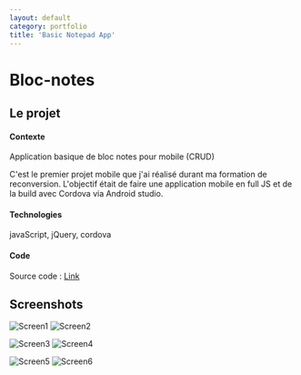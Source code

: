 ```yaml
---
layout: default
category: portfolio
title: 'Basic Notepad App'
---
```


# Bloc-notes

## Le projet

#### Contexte 

Application basique de bloc notes pour mobile (CRUD)

C'est le premier projet mobile que j'ai réalisé durant ma formation de reconversion. L'objectif était de faire une application mobile en full JS et de la build avec Cordova via Android studio.

#### Technologies

javaScript, jQuery, cordova

#### Code

Source code : [Link](https://github.com/GeorgiaLR/BlocNotes)

## Screenshots

![Screen1](/assets/img/notepad/bn-screen1.PNG)
![Screen2](/assets/img/notepad/bn-screen2.PNG)

![Screen3](/assets/img/notepad/bn-screen3.PNG)
![Screen4](/assets/img/notepad/bn-screen4.PNG)

![Screen5](/assets/img/notepad/bn-screen5.PNG)
![Screen6](/assets/img/notepad/bn-screen6.PNG)